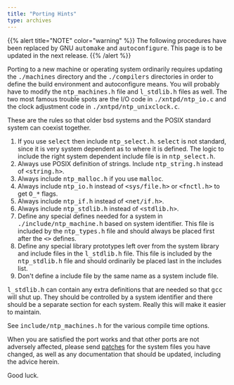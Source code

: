 ```yaml
---
title: "Porting Hints"
type: archives
---
```


{{% alert title="NOTE" color="warning" %}} 
The following procedures have been replaced by GNU <tt>automake</tt> and <tt>autoconfigure</tt>. This page is to be updated in the next release.
{{% /alert %}}

Porting to a new machine or operating system ordinarily requires updating the <tt>./machines</tt> directory and the <tt>./compilers</tt> directories in order to define the build environment and autoconfigure means. You will probably have to modify the <tt>ntp_machines.h</tt> file and <tt>l_stdlib.h</tt> files as well. The two most famous trouble spots are the I/O code in <tt>./xntpd/ntp_io.c</tt> and the clock adjustment code in <tt>./xntpd/ntp_unixclock.c</tt>.

These are the rules so that older bsd systems and the POSIX standard system can coexist together.

1.  If you use <tt>select</tt> then include <tt>ntp_select.h</tt>. <tt>select</tt> is not standard, since it is very system dependent as to where it is defined. The logic to include the right system dependent include file is in <tt>ntp_select.h</tt>.
2.  Always use POSIX definition of strings. Include <tt>ntp_string.h</tt> instead of <tt><string.h></tt>.
3.  Always include <tt>ntp_malloc.h</tt> if you use <tt>malloc</tt>.
4.  Always include <tt>ntp_io.h</tt> instead of <tt><sys/file.h></tt> or <tt><fnctl.h></tt> to get <tt>O_*</tt> flags.
5.  Always include <tt>ntp_if.h</tt> instead of <tt><net/if.h></tt>.
6.  Always include <tt>ntp_stdlib.h</tt> instead of <tt><stdlib.h></tt>.
7.  Define any special defines needed for a system in <tt>./include/ntp_machine.h</tt> based on system identifier. This file is included by the <tt>ntp_types.h</tt> file and should always be placed first after the <tt><></tt> defines.
8.  Define any special library prototypes left over from the system library and include files in the <tt>l_stdlib.h</tt> file. This file is included by the <tt>ntp_stdlib.h</tt> file and should ordinarily be placed last in the includes list.
9.  Don't define a include file by the same name as a system include file.

<tt>l_stdlib.h</tt> can contain any extra definitions that are needed so that <tt>gcc</tt> will shut up. They should be controlled by a system identifier and there should be a separate section for each system. Really this will make it easier to maintain.

See <tt>include/ntp_machines.h</tt> for the various compile time options.

When you are satisfied the port works and that other ports are not adversely affected, please send [patches](/archives/3-5.93e/patches) for the system files you have changed, as well as any documentation that should be updated, including the advice herein.

Good luck.